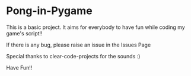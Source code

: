 # Pong-in-Pygame

This is a basic project. It aims for everybody to have fun while coding my game's script!!

If there is any bug, please raise an issue in the Issues Page

Special thanks to clear-code-projects for the sounds :)

Have Fun!!
